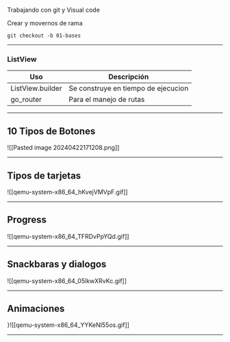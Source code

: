 Trabajando con git y Visual code

Crear y movernos de rama
```
git checkout -b 01-bases
```

-- -
### ListView
| Uso              | Descripción                         |
| ---------------- | ----------------------------------- |
| ListView.builder | Se construye en tiempo de ejecucion |
| go_router        | Para el manejo de rutas             |
-- -
## 10 Tipos de Botones
![[Pasted image 20240422171208.png]]
-- -
## Tipos de tarjetas

![[qemu-system-x86_64_hKvejVMVpF.gif]]
-- -
## Progress
![[qemu-system-x86_64_TFRDvPpYQd.gif]]
-- -

## Snackbaras y dialogos
![[qemu-system-x86_64_05lkwXRvKc.gif]]
-- -
## Animaciones 
}![[qemu-system-x86_64_YYKeNI55os.gif]]
-- - 
